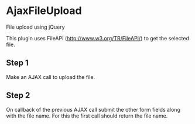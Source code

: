 AjaxFileUpload
==============

File upload using jQuery

This plugin uses FileAPI (http://www.w3.org/TR/FileAPI/) to get the selected file. 

Step 1
------
Make an AJAX call to upload the file. 

Step 2
------
On callback of the previous AJAX call submit the other form fields along with the file name. For this the 
first call should return the file name.